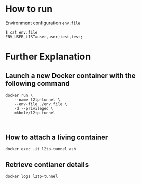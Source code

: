 # How to run
Environment configuration `env.file`
```
$ cat env.file
ENV_USER_LIST=user,user;test,test;
```

# Further Explanation

## Launch a new Docker container with the following command
```
docker run \
    --name l2tp-tunnel \
    --env-file ./env.file \
    -d --privileged \
    mkhole/l2tp-tunnel

    
```

## How to attach a living container
```
docker exec -it l2tp-tunnel ash
```

## Retrieve contianer details
```
docker logs l2tp-tunnel
```

